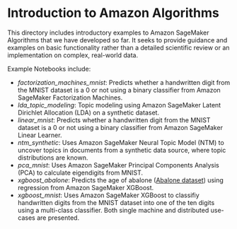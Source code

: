 # Introduction to Amazon Algorithms

This directory includes introductory examples to Amazon SageMaker Algorithms that we have developed so far.  It seeks to provide guidance and examples on basic functionality rather than a detailed scientific review or an implementation on complex, real-world data.

Example Notebooks include:
- *factorization_machines_mnist*: Predicts whether a handwritten digit from the MNIST dataset is a 0 or not using a binary classifier from Amazon SageMaker Factorization Machines.
- *lda_topic_modeling*: Topic modeling using Amazon SageMaker Latent Dirichlet Allocation (LDA) on a synthetic dataset.
- *linear_mnist*: Predicts whether a handwritten digit from the MNIST dataset is a 0 or not using a binary classifier from Amazon SageMaker Linear Learner.
- *ntm_synthetic*: Uses Amazon SageMaker Neural Topic Model (NTM) to uncover topics in documents from a synthetic data source, where topic distributions are known.
- *pca_mnist*: Uses Amazon SageMaker Principal Components Analysis (PCA) to calculate eigendigits from MNIST.
- *xgboost_abalone*: Predicts the age of abalone ([Abalone dataset](https://www.csie.ntu.edu.tw/~cjlin/libsvmtools/datasets/regression.html)) using regression from Amazon SageMaker XGBoost.
- *xgboost_mnist*: Uses Amazon SageMaker XGBoost to classifiy handwritten digits from the MNIST dataset into one of the ten digits using a multi-class classifier. Both single machine and distributed use-cases are presented.
